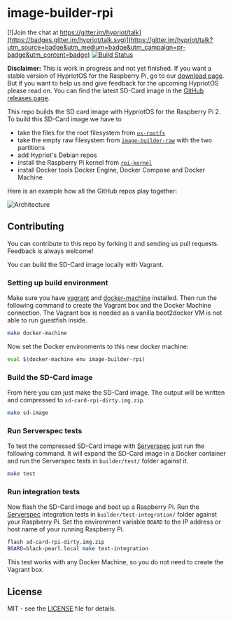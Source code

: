 # image-builder-rpi
[![Join the chat at https://gitter.im/hypriot/talk](https://badges.gitter.im/hypriot/talk.svg)](https://gitter.im/hypriot/talk?utm_source=badge&utm_medium=badge&utm_campaign=pr-badge&utm_content=badge)
[![Build Status](https://travis-ci.org/hypriot/image-builder-rpi.svg)](https://travis-ci.org/hypriot/image-builder-rpi)

**Disclaimer:** This is work in progress and not yet finished. If you want a stable version of HypriotOS for the Raspberry Pi, go to our [download page](http://blog.hypriot.com/downloads/). But if you want to help us and give feedback for the upcoming HypriotOS please read on. You can find the latest SD-Card image in the [GitHub releases page](https://github.com/hypriot/image-builder-rpi/releases).

This repo builds the SD card image with HypriotOS for the Raspberry Pi 2. To build this SD-Card image we have to

 * take the files for the root filesystem from [`os-rootfs`](https://github.com/hypriot/os-rootfs)
 * take the empty raw filesystem from [`image-builder-raw`](https://github.com/hypriot/image-builder-raw) with the two partitions
 * add Hypriot's Debian repos
 * install the Raspberry Pi kernel from [`rpi-kernel`](https://github.com/hypriot/rpi-kernel)
 * install Docker tools Docker Engine, Docker Compose and Docker Machine

Here is an example how all the GitHub repos play together:

![Architecture](http://blog.hypriot.com/images/hypriotos-xxx/hypriotos_buildpipeline.jpg)

## Contributing

You can contribute to this repo by forking it and sending us pull requests. Feedback is always welcome!

You can build the SD-Card image locally with Vagrant.

### Setting up build environment
Make sure you have [vagrant](https://docs.vagrantup.com/v2/installation/) and [docker-machine](https://docs.docker.com/machine/install-machine/) installed. Then run the following command to create the Vagrant box and the Docker Machine connection. The Vagrant box is needed as a vanilla boot2docker VM is not able to run guestfish inside.

```bash
make docker-machine
```

Now set the Docker environments to this new docker machine:

```bash
eval $(docker-machine env image-builder-rpi)
```

### Build the SD-Card image

From here you can just make the SD-Card image. The output will be written and compressed to `sd-card-rpi-dirty.img.zip`.

```bash
make sd-image
```

### Run Serverspec tests

To test the compressed SD-Card image with [Serverspec](http://serverspec.org) just run the following command. It will expand the SD-Card image in a Docker container and run the Serverspec tests in `builder/test/` folder against it.

```bash
make test
```

### Run integration tests

Now flash the SD-Card image and boot up a Raspberry Pi. Run the [Serverspec](http://serverspec.org) integration tests in `builder/test-integration/` folder against your Raspberry Pi. Set the environment variable `BOARD` to the IP address or host name of your running Raspberry Pi.

```bash
flash sd-card-rpi-dirty.img.zip
BOARD=black-pearl.local make test-integration
```

This test works with any Docker Machine, so you do not need to create the Vagrant box.

## License

MIT - see the [LICENSE](./LICENSE) file for details.
